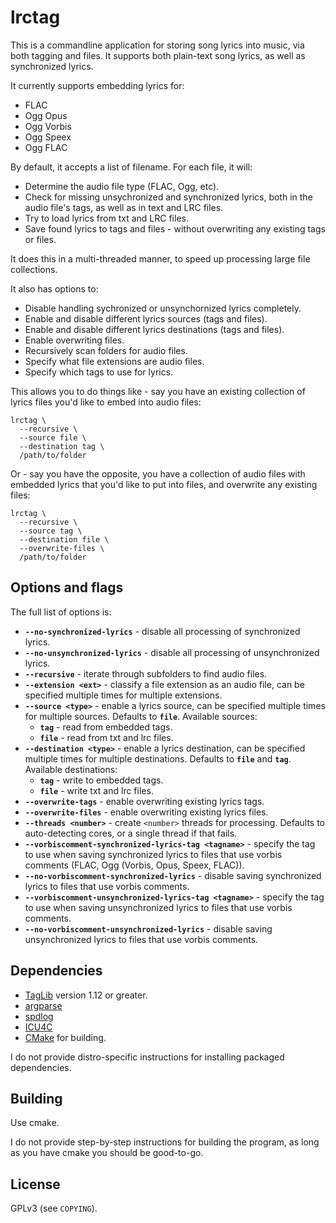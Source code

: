# lrctag

This is a commandline application for storing song lyrics into
music, via both tagging and files. It supports both plain-text
song lyrics, as well as synchronized lyrics.

It currently supports embedding lyrics for:

* FLAC
* Ogg Opus
* Ogg Vorbis
* Ogg Speex
* Ogg FLAC

By default, it accepts a list of filename. For each file, it
will:

* Determine the audio file type (FLAC, Ogg, etc).
* Check for missing unsychronized and synchronized lyrics,
both in the audio file's tags, as well as in text and LRC
files.
* Try to load lyrics from txt and LRC files.
* Save found lyrics to tags and files - without overwriting
any existing tags or files.

It does this in a multi-threaded manner, to speed up processing
large file collections.

It also has options to:

* Disable handling sychronized or unsynchornized lyrics completely.
* Enable and disable different lyrics sources (tags and files).
* Enable and disable different lyrics destinations (tags and files).
* Enable overwriting files.
* Recursively scan folders for audio files.
* Specify what file extensions are audio files.
* Specify which tags to use for lyrics.

This allows you to do things like - say you have an existing
collection of lyrics files you'd like to embed into audio files:

```
lrctag \
  --recursive \
  --source file \
  --destination tag \
  /path/to/folder
```

Or - say you have the opposite, you have a collection of audio
files with embedded lyrics that you'd like to put into files,
and overwrite any existing files:

```
lrctag \
  --recursive \
  --source tag \
  --destination file \
  --overwrite-files \
  /path/to/folder
```

## Options and flags

The full list of options is:

* **`--no-synchronized-lyrics`** - disable all processing of synchronized lyrics.
* **`--no-unsynchronized-lyrics`** - disable all processing of unsynchronized lyrics.
* **`--recursive`** - iterate through subfolders to find audio files.
* **`--extension <ext>`** - classify a file extension as an audio file, can be
specified multiple times for multiple extensions.
* **`--source <type>`** - enable a lyrics source, can be specified multiple times
for multiple sources. Defaults to **`file`**. Available sources:
    * **`tag`** - read from embedded tags.
    * **`file`** - read from txt and lrc files.
* **`--destination <type>`** - enable a lyrics destination, can be specified multiple times
for multiple destinations. Defaults to **`file`** and **`tag`**. Available destinations:
    * **`tag`** - write to embedded tags.
    * **`file`** - write txt and lrc files.
* **`--overwrite-tags`** - enable overwriting existing lyrics tags.
* **`--overwrite-files`** - enable overwriting existing lyrics files.
* **`--threads <number>`** - create `<number>` threads for processing. Defaults to auto-detecting cores, or a single thread if that fails.
* **`--vorbiscomment-synchronized-lyrics-tag <tagname>`** - specify the tag to use
when saving synchronized lyrics to files that use vorbis comments (FLAC, Ogg (Vorbis, Opus, Speex, FLAC)).
* **`--no-vorbiscomment-synchronized-lyrics`** - disable saving synchronized lyrics
to files that use vorbis comments.
* **`--vorbiscomment-unsynchronized-lyrics-tag <tagname>`** - specify the tag to use
when saving unsynchronized lyrics to files that use vorbis comments.
* **`--no-vorbiscomment-unsynchronized-lyrics`** - disable saving unsynchronized lyrics
to files that use vorbis comments.

## Dependencies

* [TagLib](https://taglib.org/) version 1.12 or greater.
* [argparse](https://github.com/p-ranav/argparse)
* [spdlog](https://github.com/gabime/spdlog)
* [ICU4C](https://unicode-org.github.io/icu/userguide/icu4c/)
* [CMake](https://cmake.org/) for building.

I do not provide distro-specific instructions for installing packaged
dependencies.

## Building

Use cmake.

I do not provide step-by-step instructions for building the program,
as long as you have cmake you should be good-to-go.


## License

GPLv3 (see `COPYING`).

